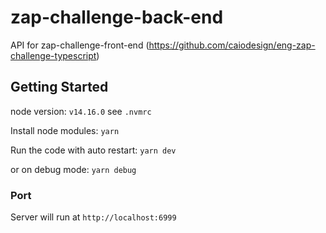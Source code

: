 # zap-challenge-back-end
API for zap-challenge-front-end (https://github.com/caiodesign/eng-zap-challenge-typescript)


## Getting Started
node version: `v14.16.0`
see `.nvmrc`

Install node modules: `yarn`

Run the code with auto restart: `yarn dev`

or on debug mode: `yarn debug`


### Port
Server will run at `http://localhost:6999`
